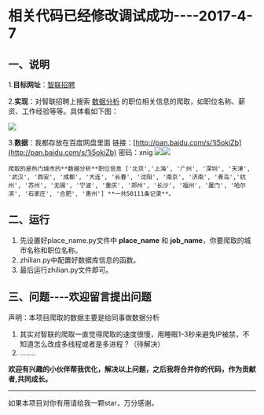 # 相关代码已经修改调试成功----2017-4-7 #

## 一、说明 ##

1.**目标网址**：[智联招聘](http://www.zhaopin.com/)

2.**实现**：对智联招聘上搜索 [数据分析](http://sou.zhaopin.com/jobs/searchresult.ashx?jl=%E5%8C%97%E4%BA%AC&kw=%E6%95%B0%E6%8D%AE%E5%88%86%E6%9E%90&sm=0&p=1) 的职位相关信息的爬取，如职位名称、薪资、工作经验等等。具体看如下图：

![](http://i.imgur.com/0BYnbZd.png)

3.**数据**：我都存放在百度网盘里面 链接：[http://pan.baidu.com/s/1i5okiZb](http://pan.baidu.com/s/1i5okiZb) 密码：xnig
	![](http://i.imgur.com/JcN9g3f.png)![](http://i.imgur.com/Lapfys1.png)

	爬取的是热门城市的**数据分析**职位信息 ['北京','上海', '广州', '深圳', '天津', '武汉', '西安', '成都', '大连', '长春', '沈阳', '南京', '济南', '青岛','杭州', '苏州', '无锡', '宁波', '重庆', '郑州', '长沙', '福州', '厦门', '哈尔滨', '石家庄', '合肥', '惠州'] **一共50111条记录**。
## 二、运行 ##
1. 先设置好place_name.py文件中 **place_name** 和 **job_name**，你要爬取的城市名称和职位名称。
2. zhilian.py中配置好数据库信息的函数。
3. 最后运行zhilian.py文件即可。 

## 三、问题----欢迎留言提出问题 ##

声明：本项目爬取的数据主要是给同事做数据分析

1. 其实对智联的爬取一直觉得爬取的速度很慢，用睡眠1-3秒来避免IP被禁，不知道怎么改成多线程或者是多进程？（待解决）
2. ........
 
**欢迎有兴趣的小伙伴帮我优化，解决以上问题，之后我将合并你的代码，作为贡献者,共同成长。**


----------
如果本项目对你有用请给我一颗star，万分感谢。 